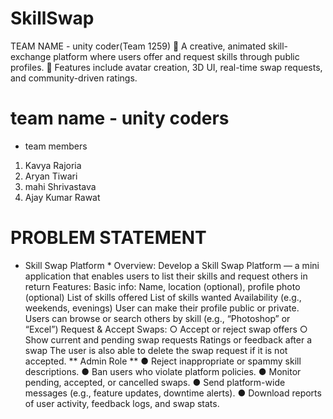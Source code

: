 # SkillSwap
TEAM NAME - unity coder(Team 1259)
🚀 A creative, animated skill-exchange platform where users offer and request skills through public profiles. 🎨 Features include avatar creation, 3D UI, real-time swap requests, and community-driven ratings.

# team name - unity coders
* team members 
1. Kavya Rajoria
2. Aryan Tiwari 
3. mahi Shrivastava
4. Ajay Kumar Rawat


# PROBLEM STATEMENT
* Skill Swap Platform *
Overview: 
Develop a Skill Swap Platform — a mini application that enables users to list their skills and 
request others in return 
Features: 
Basic info: Name, location (optional), profile photo (optional) 
List of skills offered 
List of skills wanted 
Availability (e.g., weekends, evenings) 
User can make their profile public or private. 
Users can browse or search others by skill (e.g., “Photoshop” or “Excel”) 
Request & Accept Swaps: 
○ Accept or reject swap offers 
○ Show current and pending swap requests 
Ratings or feedback after a swap 
The user is also able to delete the swap request if it is not accepted. 
** Admin Role **
● Reject inappropriate or spammy skill descriptions. 
● Ban users who violate platform policies. 
● Monitor pending, accepted, or cancelled swaps. 
● Send platform-wide messages (e.g., feature updates, downtime alerts). 
● Download reports of user activity, feedback logs, and swap stats. 